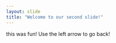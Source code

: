 ```yaml
---
layout: slide
title: "Welcome to our second slide!"
---
```

this was fun!
Use the left arrow to go back!
